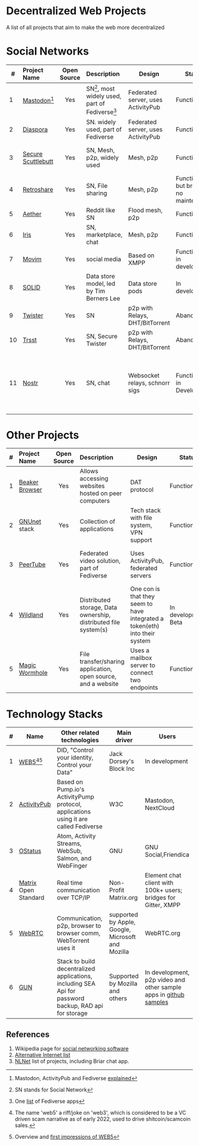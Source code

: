 # Decentralized Web Projects
A list of all projects that aim to make the web more decentralized

# Social Networks 

| # |   Project Name  |  Open Source |  Description                 |  Design           | Status       |  Link(s)|
|-|:----------------|:------------:|:-------------------------------|-------------------|--------------|--------|
|1| [Mastodon](https://joinmastodon.org/)[^1]    | Yes | SN[^2], most widely used, part of Fediverse[^3] |Federated server, uses ActivityPub| Functional|  [site](https://joinmastodon.org/) |
|2| [Diaspora](https://diasporafoundation.org)| Yes | SN. widely used, part of Fediverse  |Federated server, uses ActivityPub| Functional |  [site](https://diasporafoundation.org)|
|3| [Secure Scuttlebutt](https://scuttlebutt.nz)| Yes |SN, Mesh, p2p, widely used |Mesh, p2p|Functional    |[site](https://scuttlebutt.nz), [Another version, Manyverse](https://www.manyver.se/)|
|4| [Retroshare](https://retroshare.cc)   | Yes          |SN, File sharing    |Mesh, p2p          |Functional but breaking, no maintenance|[site](https://retroshare.cc), [Github](https://github.com/RetroShare/RetroShare)|
|5| [Aether](https://getaether.net)| Yes  |Reddit like SN |Flood mesh, p2p  |Functional    |[site](https://getaether.net) |
|6|[Iris](https://iris.to) |Yes           |SN, marketplace, chat |Mesh, p2p         |Functional  |[site](https://iris.to)|
|7|[Movim](https://github.com/movim/movim)| Yes|social media| Based on XMPP |Functional, in development|[Github](https://github.com/movim/movim)|
|8| [SOLID](https://solidproject.org)| Yes|Data store model, led by Tim Berners Lee|Data store pods     |In development| [site](https://solidproject.org) |
|9| [Twister](http://twister.net.co) | Yes|SN    |p2p with Relays, DHT/BitTorrent|Abandoned   | [site](http://twister.net.co), [2nd site](https://twisterarmy.org/) |
|10| [Trsst](https://github.com/TrsstProject/trsst)| Yes|SN, Secure Twister|p2p with Relays, DHT/BitTorrent|Abandoned   |[Github](https://github.com/TrsstProject/trsst) |
|11|[Nostr](https://github.com/nostr-protocol/nostr)|Yes|SN, chat          |Websocket relays, schnorr sigs  |Functional, in Development|[Intro to Nostr](https://github.com/nostr-protocol/nostr), [Awesome Nostr List](https://github.com/aljazceru/awesome-nostr), [NIP](https://github.com/nostr-protocol/nips), client [branle](https://branle.netlify.app/), reddit like SN [nvote](https://nvote.co)|


# Other Projects
| # |   Project Name  |  Open Source |  Description                 |  Design           | Status       |  Link(s)|
|-|:----------------|:------------:|:-------------------------------|-------------------|--------------|--------|
|1|[Beaker Browser](https://beakerbrowser.com)|Yes |Allows accessing websites hosted on peer computers| DAT protocol| Functional| [site](https://beakerbrowser.com)|
|2|[GNUnet](https://www.gnunet.org) stack |Yes |Collection of applications|Tech stack with file system, VPN support| Functional| [how to use](https://www.gnunet.org/en/use.html)|
|3|[PeerTube](https://joinpeertube.org)|Yes|Federated video solution, part of Fediverse |Uses ActivityPub, federated servers | Functional| [site](https://joinpeertube.org/), [BitcoinTV - an instance of PeerTube](https://bitcointv.com)|
|4|[Wildland](https://wildland.io) |Yes  |Distributed storage, Data ownership, distributed file system(s)   |One con is that they seem to have integrated a token(eth) into their system|In development, Beta| [site](https://wildland.io), [introduction to Wildland](https://golem.foundation/2020/04/09/wildland.html)|
|5|[Magic Wormhole](https://github.com/magic-wormhole/magic-wormhole) |Yes          |File transfer/sharing application, open source, and a website| Uses a mailbox server to connect two endpoints| Functional | [Github](https://github.com/magic-wormhole/magic-wormhole), [docs](https://magic-wormhole.readthedocs.io/en/latest/), [file transfer site](https://wormhole.app/)|

# Technology Stacks

|#| Name           | Other related technologies | Main driver |  Users      |
|-|----------------|----------------------------|-------------|-------------|
|1|[WEB5](https://developer.tbd.website/projects/web5/)[^4][^5] |DID, "Control your identity, Control your Data" |Jack Dorsey's Block Inc    |In development|
|2|[ActivityPub](https://en.wikipedia.org/wiki/ActivityPub)     |Based on Pump.io's ActivityPump protocol, applications using it are called Fediverse | W3C            | Mastodon, NextCloud |
|3|[OStatus](https://en.wikipedia.org/wiki/OStatus)             |Atom, Activity Streams, WebSub, Salmon, and WebFinger| GNU | GNU Social,Friendica|
|4|[Matrix](https://matrix.org/) Open Standard                  |Real time communication over TCP/IP     |Non-Profit Matrix.org       |Element chat client with 100k+ users; bridges for Gitter, XMPP|
|5|[WebRTC](https://webrtc.org)|Communication, p2p, browser to browser comm, WebTorrent uses it |supported by Apple, Google, Microsoft and Mozilla| WebRTC.org |
|6|[GUN](https://gun.eco/)     |Stack to build decentralized applications, including SEA Api for password backup, RAD api for storage| Supported by Mozilla and others| In development, p2p video and other sample apps in [github samples](https://github.com/amark/gun)|       



[^1]: Mastodon, ActivityPub and Fediverse [explained](https://savjee.be/videos/simply-explained/mastodon-and-fediverse-explained)
[^2]: SN stands for Social Network
[^3]: One [list](https://delightful.club/delightful-fediverse-apps) of Fediverse apps
[^4]: The name 'web5' a riff/joke on 'web3', which is considered to be a VC driven scam narrative as of early 2022, used to drive shitcoin/scamcoin sales.
[^5]: Overview and [first impressions of WEB5](https://educatedguesswork.org/posts/web5-first-impressions)


## References
1. Wikipedia page for [social networking software](https://en.wikipedia.org/wiki/Comparison_of_software_and_protocols_for_distributed_social_networking)
2. [Alternative Internet list](https://github.com/redecentralize/alternative-internet)
3. [NLNet](https://nlnet.nl/project/current.html) list of projects, including Briar chat app.
